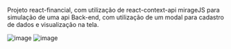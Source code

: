 Projeto react-financial, com utilização de react-context-api mirageJS para simulação de uma api Back-end, com utilização de um modal para cadastro de dados e visualização na tela.

![image](https://user-images.githubusercontent.com/64990900/142711128-e4ce2ccc-0fc3-40ca-a2bc-d554ee9c750d.png)
![image](https://user-images.githubusercontent.com/64990900/142711132-5cba609d-5192-4d56-a9de-214367b9b9e3.png)
